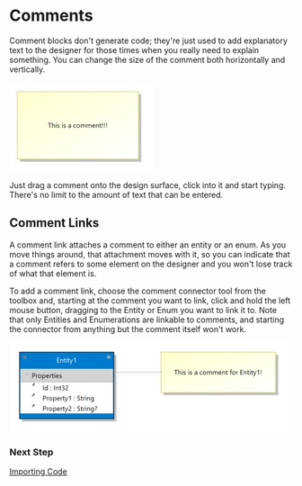# Comments

Comment blocks don't generate code; they're just used to add explanatory text to the designer
for those times when you really need to explain something. You can change the size of the
comment both horizontally and vertically.

<img src="images/Comment.jpg">

Just drag a comment onto the design surface, click into it and start typing. There's no limit
to the amount of text that can be entered.

## Comment Links

A comment link attaches a comment to either an entity or an enum. As you move things around,
that attachment moves with it, so you can indicate that a comment refers to some element on
the designer and you won't lose track of what that element is.

To add a comment link, choose the comment connector tool from the toolbox and, starting at the
comment you want to link, click and hold the left mouse button, dragging to the Entity or Enum you
want to link it to. Note that only Entities and Enumerations are linkable to comments,
and starting the connector from anything but the comment itself won't work.

<img src="images/CommentConnector.jpg">

### Next Step 
[Importing Code](Importing)


